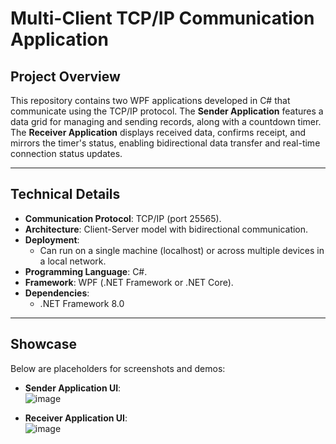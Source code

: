 # Multi-Client TCP/IP Communication Application

## Project Overview
This repository contains two WPF applications developed in C# that communicate using the TCP/IP protocol. The **Sender Application** features a data grid for managing and sending records, along with a countdown timer. The **Receiver Application** displays received data, confirms receipt, and mirrors the timer's status, enabling bidirectional data transfer and real-time connection status updates.

---

## Technical Details
- **Communication Protocol**: TCP/IP (port 25565).
- **Architecture**: Client-Server model with bidirectional communication.
- **Deployment**:
  - Can run on a single machine (localhost) or across multiple devices in a local network.
- **Programming Language**: C#.
- **Framework**: WPF (.NET Framework or .NET Core).
- **Dependencies**:
  - .NET Framework 8.0

---

## Showcase
Below are placeholders for screenshots and demos:

- **Sender Application UI**:  
  ![image](https://github.com/user-attachments/assets/233bf33f-7e97-462d-88c2-88793cfef8f1)

- **Receiver Application UI**:  
  ![image](https://github.com/user-attachments/assets/62f3d072-c987-4712-8115-0db6d2e72daa)

